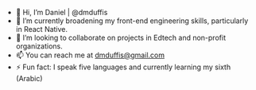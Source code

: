 - 👋 Hi, I’m Daniel | @dmduffis
- 🌱 I’m currently broadening my front-end engineering skills, particularly in React Native.
- 💞️ I’m looking to collaborate on projects in Edtech and non-profit organizations.
- 📫 You can reach me at dmduffis@gmail.com
- ⚡ Fun fact: I speak five languages and currently learning my sixth (Arabic)
